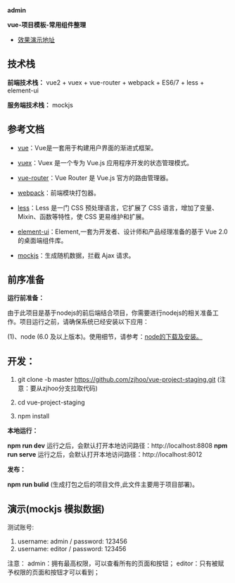 <b>admin</b>

**vue-项目模板-常用组件整理**

- [效果演示地址](http://localhost:8808/#/login)







## 技术栈

**前端技术栈：** vue2 + vuex + vue-router + webpack + ES6/7 + less + element-ui

**服务端技术栈：** mockjs

## 参考文档

- [vue](https://vuejs.bootcss.com/v2/guide/)：Vue是一套用于构建用户界面的渐进式框架。

- [vuex](https://vuex.vuejs.org/zh/)：Vuex 是一个专为 Vue.js 应用程序开发的状态管理模式。
 
- [vue-router](https://router.vuejs.org/zh/)：Vue Router 是 Vue.js 官方的路由管理器。
 
- [webpack](https://webpack.js.org/concepts/)：前端模块打包器。
 
- [less](http://lesscss.cn/)：Less 是一门 CSS 预处理语言，它扩展了 CSS 语言，增加了变量、Mixin、函数等特性，使 CSS 更易维护和扩展。
 
- [element-ui](https://element.eleme.io/)：Element,一套为开发者、设计师和产品经理准备的基于 Vue 2.0 的桌面端组件库。
 
- [mockjs](https://github.com/nuysoft/Mock/wiki/Getting-Started)：生成随机数据，拦截 Ajax 请求。



## 前序准备

**运行前准备：**

   由于此项目是基于nodejs的前后端结合项目，你需要进行nodejs的相关准备工作。项目运行之前，请确保系统已经安装以下应用：
   
   (1)、node (6.0 及以上版本)。使用细节，请参考：[node的下载及安装。](https://nodejs.org/en/download/)
        


## 开发：
1. git clone -b master https://github.com/zjhoo/vue-project-staging.git  (注意：要从zjhoo分支拉取代码)

1. cd vue-project-staging
 
1. npm install

**本地运行：**

**npm run dev**   运行之后，会默认打开本地访问路径：http://localhost:8808
**npm run serve** 运行之后，会默认打开本地访问路径：http://localhost:8012

**发布：**

**npm run bulid** (生成打包之后的项目文件,此文件主要用于项目部署)。



## 演示(mockjs 模拟数据)
测试账号:

1. username: admin / password: 123456
2. username: editor / password: 123456

注意：
admin：拥有最高权限，可以查看所有的页面和按钮；
editor：只有被赋予权限的页面和按钮才可以看到；



